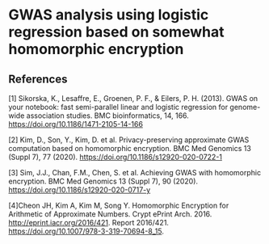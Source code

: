 # GWAS analysis using logistic regression based on somewhat homomorphic encryption



## References

[1] Sikorska, K., Lesaffre, E., Groenen, P. F., & Eilers, P. H. (2013). GWAS on your notebook: fast semi-parallel linear and logistic regression for genome-wide association studies. BMC bioinformatics, 14, 166. https://doi.org/10.1186/1471-2105-14-166

[2] Kim, D., Son, Y., Kim, D. et al. Privacy-preserving approximate GWAS computation based on homomorphic encryption. BMC Med Genomics 13 (Suppl 7), 77 (2020). https://doi.org/10.1186/s12920-020-0722-1

[3] Sim, J.J., Chan, F.M., Chen, S. et al. Achieving GWAS with homomorphic encryption. BMC Med Genomics 13 (Suppl 7), 90 (2020). https://doi.org/10.1186/s12920-020-0717-y

[4]Cheon JH, Kim A, Kim M, Song Y. Homomorphic Encryption for Arithmetic of Approximate Numbers. Crypt ePrint Arch. 2016. http://eprint.iacr.org/2016/421. Report 2016/421. https://doi.org/10.1007/978-3-319-70694-8_15.